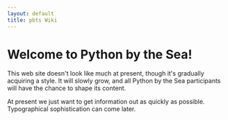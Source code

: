 ```yaml
---
layout: default
title: pbts Wiki
---
```

# Welcome to Python by the Sea!

This web site doesn't look like much at present, though it's gradually acquiring a style.
It will slowly grow, and all Python by the Sea participants will have the chance to shape its content.

At present we just want to get information out as quickly as possible. Typographical sophistication can come later.
